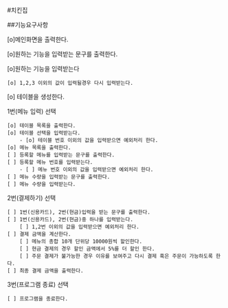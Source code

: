#치킨집

##기능요구사항

[o]메인화면을 출력한다.
 
[o]원하는 기능을 입력받는 문구를 출력한다.
 
[o]원하는 기능을 입력받는다

    [o] 1,2,3 이외의 값이 입력될경우 다시 입력받는다.

[o] 테이블을 생성한다.

1번(메뉴 입력) 선택

    [o] 테이블 목록을 출력한다.
    [o] 테이블 선택을 입력받는다.
        - [o] 테이블 번호 이외의 값을 입력받으면 예외처리 한다.
    [o] 메뉴 목록을 출력한다.
    [ ] 등록할 메뉴를 입력받는 문구를 출력한다.
    [ ] 등록할 메뉴 번호를 입력받는다.
        - [ ] 메뉴 번호 이외의 값을 입력받으면 예외처리 한다.
    [ ] 메뉴 수량을 입력받는 문구를 출력한다.
    [ ] 메뉴 수량을 입력받는다.
   

2번(결제하기) 선택

    [ ] 1번(신용카드), 2번(현금)입력을 받는 문구를 출력한다.
    [ ] 1번(신용카드), 2번(현금)중 하나를 입력받는다.
        [ ] 1,2번 이외의 값을 입력받으면 예외처리 한다.
    [ ] 결제 금액을 계산한다.
        [ ] 메뉴의 총합 10개 단위당 10000원씩 할인한다.
        [ ] 현금 결제의 경우 할인 금액에서 5%를 더 할인 한다.
        [ ] 주문 결제가 불가능한 경우 이유를 보여주고 다시 결제 혹은 주문이 가능하도록 한다.
    [ ] 최종 결제 금액을 출력한다.
    
3번(프로그램 종료) 선택

    [ ] 프로그램을 종료한다.